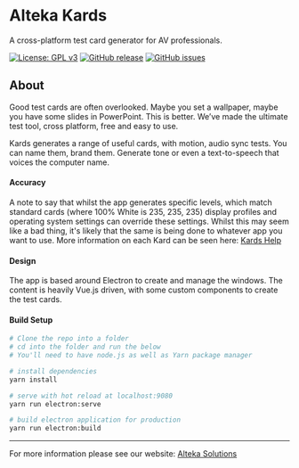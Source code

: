 # Alteka Kards

A cross-platform test card generator for AV professionals.

[![License: GPL v3](https://img.shields.io/badge/License-GPLv3-blue.svg)](https://www.gnu.org/licenses/gpl-3.0)
[![GitHub release](https://img.shields.io/github/release/Alteka/Kards.svg)](https://GitHub.com/Alteka/Kards/releases/)
[![GitHub issues](https://img.shields.io/github/issues/Alteka/Kards.svg)](https://GitHub.com/Alteka/Kards/issues/)

## About
Good test cards are often overlooked. Maybe you set a wallpaper, maybe you have some slides in PowerPoint. This is better. We’ve made the ultimate test tool, cross platform, free and easy to use. 

Kards generates a range of useful cards, with motion, audio sync tests. You can name them, brand them. Generate tone or even a text-to-speech that voices the computer name. 

#### Accuracy
A note to say that whilst the app generates specific levels, which match standard cards (where 100% White is 235, 235, 235) display profiles and operating system settings can override these settings. Whilst this may seem like a bad thing, it's likely that the same is being done to whatever app you want to use. More information on each Kard can be seen here: [Kards Help](https://alteka.solutions/kards/help)

#### Design

The app is based around Electron to create and manage the windows. The content is heavily Vue.js driven, with some custom components to create the test cards.

#### Build Setup
``` bash
# Clone the repo into a folder
# cd into the folder and run the below
# You'll need to have node.js as well as Yarn package manager

# install dependencies
yarn install

# serve with hot reload at localhost:9080
yarn run electron:serve

# build electron application for production
yarn run electron:build
```

---

For more information please see our website: [Alteka Solutions](https://alteka.solutions/kards)

